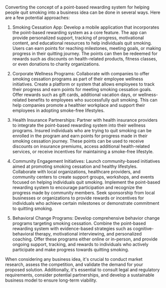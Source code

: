 Converting the concept of a point-based rewarding system for helping people quit smoking into a business idea can be done in several ways. Here are a few potential approaches:

1. Smoking Cessation App: Develop a mobile application that incorporates the point-based rewarding system as a core feature. The app can provide personalized support, tracking of progress, motivational content, and educational resources to help individuals quit smoking. Users can earn points for reaching milestones, meeting goals, or making progress in their quitting journey. The points can then be redeemed for rewards such as discounts on health-related products, fitness classes, or even donations to charity organizations.

2. Corporate Wellness Programs: Collaborate with companies to offer smoking cessation programs as part of their employee wellness initiatives. Create a platform or system that allows employees to track their progress and earn points for meeting smoking cessation goals. Offer rewards such as gift cards, additional vacation days, or wellness-related benefits to employees who successfully quit smoking. This can help companies promote a healthier workplace and support their employees in adopting smoke-free lifestyles.

3. Health Insurance Partnerships: Partner with health insurance providers to integrate the point-based rewarding system into their wellness programs. Insured individuals who are trying to quit smoking can be enrolled in the program and earn points for progress made in their smoking cessation journey. These points can be used to receive discounts on insurance premiums, access additional health-related services, or receive incentives for maintaining a smoke-free lifestyle.

4. Community Engagement Initiatives: Launch community-based initiatives aimed at promoting smoking cessation and healthy lifestyles. Collaborate with local organizations, healthcare providers, and community centers to create support groups, workshops, and events focused on helping individuals quit smoking. Implement the point-based rewarding system to encourage participation and recognize the progress made by community members. Seek sponsorship from local businesses or organizations to provide rewards or incentives for individuals who achieve certain milestones or demonstrate commitment to quitting smoking.

5. Behavioral Change Programs: Develop comprehensive behavior change programs targeting smoking cessation. Combine the point-based rewarding system with evidence-based strategies such as cognitive-behavioral therapy, motivational interviewing, and personalized coaching. Offer these programs either online or in-person, and provide ongoing support, tracking, and rewards to individuals who actively participate and make progress towards quitting smoking.

When considering any business idea, it's crucial to conduct market research, assess the competition, and validate the demand for your proposed solution. Additionally, it's essential to consult legal and regulatory requirements, consider potential partnerships, and develop a sustainable business model to ensure long-term viability.
